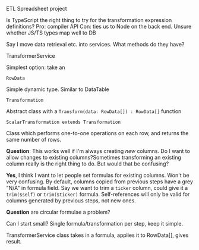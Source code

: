 ETL Spreadsheet project

Is TypeScript the right thing to try for the transformation expression definitions?
Pro: compiler API
Con: ties us to Node on the back end. Unsure whether JS/TS types map well to DB 


Say I move data retrieval etc. into services. What methods do they have?


TransformerService

Simplest option: take an 


`RowData`

Simple dynamic type. Similar to DataTable

`Transformation` 

Abstract class with a `Transform(data: RowData[]) : RowData[]` function

`ScalarTransformation extends Transformation`

Class which performs one-to-one operations on each row, and returns the same number of rows.

**Question**: This works well if I'm always creating *new* columns. Do I want to allow changes to existing columns?Sometimes transforming an existing column really is the right thing to do. But would that be confusing?

**Yes**, I think I want to let people set formulas for existing columns. Won't be very confusing. By default, columns copied from previous steps have a grey "N/A" in formula field. Say we want to trim a `ticker` column, could give it a `trim($self)` or `trim($ticker)` formula. Self-references will only be valid for columns generated by previous steps, not new ones.

**Question** are circular formulae a problem? 


Can I start small? Single formula/transformation per step, keep it simple.

TransformerService class takes in a formula, applies it to RowData[], gives result.